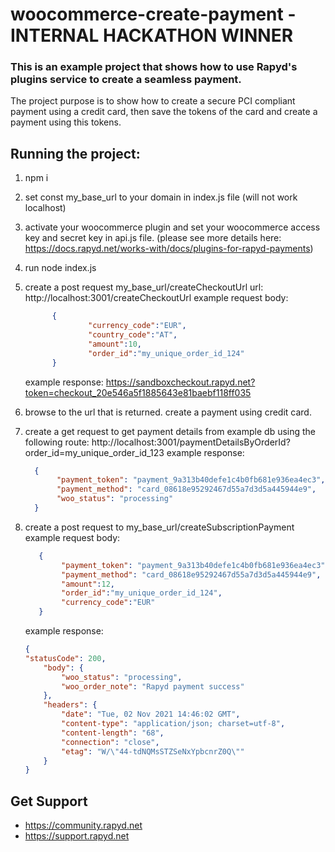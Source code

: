 # woocommerce-create-payment - INTERNAL HACKATHON WINNER

### This is an example project that shows how to use Rapyd's plugins service to create a seamless payment.

The project purpose is to show how to create a secure PCI compliant payment using a credit card, then save the tokens of the card and create a payment using this tokens.

Running the project:
-----------
1. npm i
2. set const my_base_url to your domain in index.js file (will not work localhost)
3. activate your woocommerce plugin and set your woocommerce access key and secret key in api.js file. (please see more details here: https://docs.rapyd.net/works-with/docs/plugins-for-rapyd-payments)
3. run node index.js
4. create a post request my_base_url/createCheckoutUrl
    url: http://localhost:3001/createCheckoutUrl
    example request body: 
    ```json
          {
                  "currency_code":"EUR",
                  "country_code":"AT",
                  "amount":10,
                  "order_id":"my_unique_order_id_124"
          }
    ```

    example response: https://sandboxcheckout.rapyd.net?token=checkout_20e546a5f1885643e81baebf118ff035
5. browse to the url that is returned. create a payment using credit card.
6. create a get request to get payment details from example db using the following route: http://localhost:3001/paymentDetailsByOrderId?order_id=my_unique_order_id_123
    example response:
      ```json
        {
             "payment_token": "payment_9a313b40defe1c4b0fb681e936ea4ec3",
             "payment_method": "card_08618e95292467d55a7d3d5a445944e9",
             "woo_status": "processing"
        }
     ```
7. create a post request to my_base_url/createSubscriptionPayment
    example request body:
     ```json
        {
             "payment_token": "payment_9a313b40defe1c4b0fb681e936ea4ec3",
             "payment_method": "card_08618e95292467d55a7d3d5a445944e9",
             "amount":12,
             "order_id":"my_unique_order_id_124",
             "currency_code":"EUR"
        }
   ```
    example response: 
    ```json
    {
    "statusCode": 200,
        "body": {
            "woo_status": "processing",
            "woo_order_note": "Rapyd payment success"
        },
        "headers": {
            "date": "Tue, 02 Nov 2021 14:46:02 GMT",
            "content-type": "application/json; charset=utf-8",
            "content-length": "68",
            "connection": "close",
            "etag": "W/\"44-tdNQMsSTZSeNxYpbcnrZ0Q\""
        }
    }
   ```
   
## Get Support 
- https://community.rapyd.net 
- https://support.rapyd.net 

 
